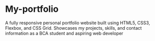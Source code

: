 # My-portfolio
A fully responsive personal portfolio website built using HTML5, CSS3, Flexbox, and CSS Grid. Showcases my projects, skills, and contact information as a BCA student and aspiring web developer
